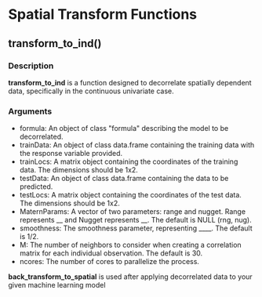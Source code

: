 # Spatial Transform Functions

## transform_to_ind()

### Description
**transform_to_ind** is a function designed to decorrelate spatially dependent data, specifically in the continuous univariate case.

### Arguments 
* formula: An object of class "formula" describing the model to be decorrelated.
* trainData: An object of class data.frame containing the training data with the response variable provided.
* trainLocs: A matrix object containing the coordinates of the training data. The dimensions should be 1x2.
* testData: An object of class data.frame containing the data to be predicted.
* testLocs: A matrix object containing the coordinates of the test data. The dimensions should be 1x2.
* MaternParams: A vector of two parameters: range and nugget. Range represents __ and Nugget represents __. The default is NULL (rng, nug).
* smoothness: The smoothness parameter, representing ____. The default is 1/2.
* M: The number of neighbors to consider when creating a correlation matrix for each individual observation. The default is 30.
* ncores: The number of cores to parallelize the process.

  

**back_transform_to_spatial** is used after applying decorrelated data to your given machine learning model 

